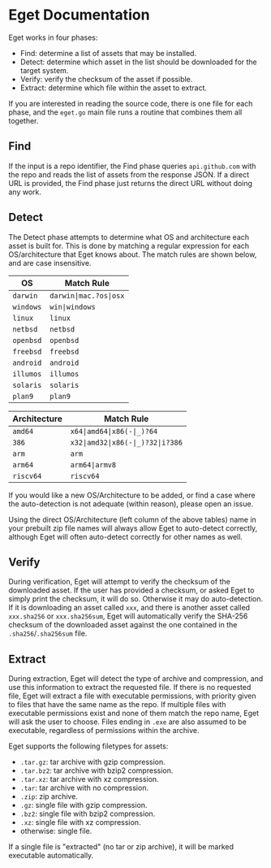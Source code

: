 # Eget Documentation

Eget works in four phases:

* Find: determine a list of assets that may be installed.
* Detect: determine which asset in the list should be downloaded for the target system.
* Verify: verify the checksum of the asset if possible.
* Extract: determine which file within the asset to extract.

If you are interested in reading the source code, there is one file for each
phase, and the `eget.go` main file runs a routine that combines them all
together.

## Find

If the input is a repo identifier, the Find phase queries `api.github.com` with
the repo and reads the list of assets from the response JSON. If a direct URL
is provided, the Find phase just returns the direct URL without doing any work.

## Detect

The Detect phase attempts to determine what OS and architecture each asset is
built for. This is done by matching a regular expression for each
OS/architecture that Eget knows about. The match rules are shown below, and are
case insensitive.

| OS            | Match Rule           |
| ------------- | -------------------- |
| `darwin`      | `darwin\|mac.?os\|osx` |
| `windows`     | `win\|windows`        |
| `linux`       | `linux`              |
| `netbsd`      | `netbsd`             |
| `openbsd`     | `openbsd`            |
| `freebsd`     | `freebsd`            |
| `android`     | `android`            |
| `illumos`     | `illumos`            |
| `solaris`     | `solaris`            |
| `plan9`       | `plan9`              |

| Architecture  | Match Rule                    |
| ------------- | ----------------------------- |
| `amd64`       | `x64\|amd64\|x86(-\|_)?64`       |
| `386`         | `x32\|amd32\|x86(-\|_)?32\|i?386` |
| `arm`         | `arm`                         |
| `arm64`       | `arm64\|armv8`                 |
| `riscv64`     | `riscv64`                     |

If you would like a new OS/Architecture to be added, or find a case where the
auto-detection is not adequate (within reason), please open an issue.

Using the direct OS/Architecture (left column of the above tables) name in your
prebuilt zip file names will always allow Eget to auto-detect correctly,
although Eget will often auto-detect correctly for other names as well.

## Verify

During verification, Eget will attempt to verify the checksum of the downloaded
asset. If the user has provided a checksum, or asked Eget to simply print the
checksum, it will do so. Otherwise it may do auto-detection. If it is
downloading an asset called `xxx`, and there is another asset called
`xxx.sha256` or `xxx.sha256sum`, Eget will automatically verify the SHA-256
checksum of the downloaded asset against the one contained in the
`.sha256`/`.sha256sum` file.

## Extract

During extraction, Eget will detect the type of archive and compression, and
use this information to extract the requested file. If there is no requested
file, Eget will extract a file with executable permissions, with priority given
to files that have the same name as the repo. If multiple files with executable
permissions exist and none of them match the repo name, Eget will ask the user
to choose. Files ending in `.exe` are also assumed to be executable, regardless
of permissions within the archive.

Eget supports the following filetypes for assets:

* `.tar.gz`: tar archive with gzip compression.
* `.tar.bz2`: tar archive with bzip2 compression.
* `.tar.xz`: tar archive with xz compression.
* `.tar`: tar archive with no compression.
* `.zip`: zip archive.
* `.gz`: single file with gzip compression.
* `.bz2`: single file with bzip2 compression.
* `.xz`: single file with xz compression.
* otherwise: single file.

If a single file is "extracted" (no tar or zip archive), it will be marked
executable automatically.

